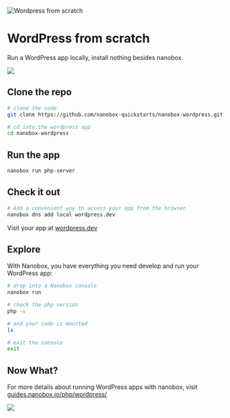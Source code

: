 ![Wordpress from scratch](https://guides.nanobox.io/assets/quickstart-icons/wordpress.png)

# WordPress from scratch

Run a WordPress app locally, install nothing besides nanobox.

<a href="https://nanobox.io/download"><img src="https://guides.nanobox.io/assets/quickstart-icons/download.png" /></a>

## Clone the repo

```bash
# clone the code
git clone https://github.com/nanobox-quickstarts/nanobox-wordpress.git

# cd into the wordpress app
cd nanobox-wordpress
```

## Run the app

```bash
nanobox run php-server
```

## Check it out

```bash
# Add a convenient way to access your app from the browser
nanobox dns add local wordpress.dev
```

Visit your app at <a href="http://wordpress.dev" target="\_blank">wordpress.dev</a>

## Explore
With Nanobox, you have everything you need develop and run your WordPress app:

```bash
# drop into a Nanobox console
nanobox run

# check the php version
php -v

# and your code is mounted
ls

# exit the console
exit
```

## Now What?
For more details about running WordPress apps with nanobox, visit [guides.nanobox.io/php/wordpress/](https://guides.nanobox.io/php/wordpress/)

<a href="https://nanobox.io"><img src="https://guides.nanobox.io/assets/quickstart-icons/footer.png" /></a>
